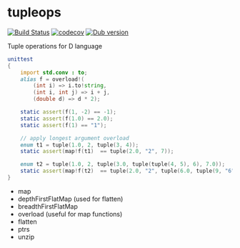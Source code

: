 # tupleops

[![Build Status](https://travis-ci.org/ShigekiKarita/tupleops.svg?branch=master)](https://travis-ci.org/ShigekiKarita/tupleops)
[![codecov](https://codecov.io/gh/ShigekiKarita/tupleops/branch/master/graph/badge.svg)](https://codecov.io/gh/ShigekiKarita/tupleops)
[![Dub version](https://img.shields.io/dub/v/tupleops.svg)](https://code.dlang.org/packages/tupleops)

Tuple operations for D language

```d
unittest
{
    import std.conv : to;
    alias f = overload!(
        (int i) => i.to!string,
        (int i, int j) => i + j,
        (double d) => d * 2);

    static assert(f(1, -2) == -1);
    static assert(f(1.0) == 2.0);
    static assert(f(1) == "1");

    // apply longest argument overload
    enum t1 = tuple(1.0, 2, tuple(3, 4));
    static assert(map!f(t1)  == tuple(2.0, "2", 7));

    enum t2 = tuple(1.0, 2, tuple(3.0, tuple(tuple(4, 5), 6), 7.0));
    static assert(map!f(t2)  == tuple(2.0, "2", tuple(6.0, tuple(9, "6"), 14.0)));
}
```

- map
- depthFirstFlatMap (used for flatten)
- breadthFirstFlatMap
- overload (useful for map functions)
- flatten
- ptrs
- unzip

